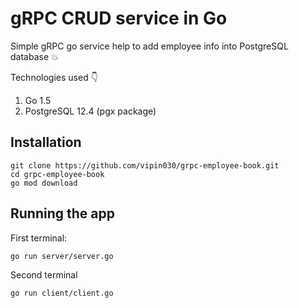 # gRPC CRUD service in Go

Simple gRPC go service help to add employee info into PostgreSQL database :boom:

Technologies used :point_down:
1. Go 1.5
2. PostgreSQL 12.4 (pgx package)

## Installation

```
git clone https://github.com/vipin030/grpc-employee-book.git
cd grpc-employee-book
go mod download
```

## Running the app

First terminal:
```
go run server/server.go
```
Second terminal
```
go run client/client.go
```
